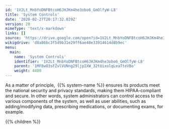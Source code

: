 ```yaml
---
id: '1V2Lt_MnbYoDNFBtcoH6JHJKm4he3obo6_GmOlfyW-L8'
title: 'System Controls'
date: '2020-02-27T20:17:32.029Z'
version: 20
mimeType: 'text/x-markdown'
links: []
source: 'https://drive.google.com/open?id=1V2Lt_MnbYoDNFBtcoH6JHJKm4he3obo6_GmOlfyW-L8'
wikigdrive: 'd8a86bc3f5d9b31e29ff6ae40e33914614d8b9ec'
menu:
  main:
    name: 'System Controls'
    identifier: '1V2Lt_MnbYoDNFBtcoH6JHJKm4he3obo6_GmOlfyW-L8'
    parent: '1MF8wO3sFZvlVUNng29ljpIXW_32tUixolqLeaTteVBo'
    weight: 4400
---
```





As a matter of principle,  {{% system-name %}} ensures its products meet the national security and privacy standards, making them HIPAA-compliant and secure. In other words, system administrators can control access to the various components of the system, as well as user abilities, such as adding/modifying data, prescribing medications, or documenting exams, for example.



{{% children %}}




